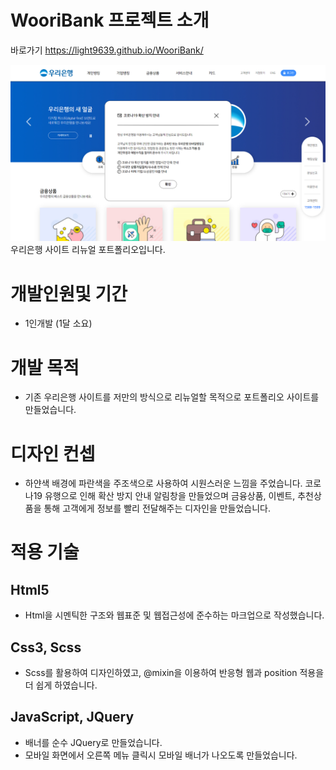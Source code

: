 # WooriBank 프로젝트 소개
바로가기 https://light9639.github.io/WooriBank/

![화면 캡처 2022-08-22](https://raw.githubusercontent.com/light9639/WooriBank/main/img/light9639.github.io_WooriBank_.png)
우리은행 사이트 리뉴얼 포트폴리오입니다.

# 개발인원및 기간
- 1인개발 (1달 소요)
# 개발 목적
- 기존 우리은행 사이트를 저만의 방식으로 리뉴얼할 목적으로 포트폴리오 사이트를 만들었습니다.
# 디자인 컨셉
- 하얀색 배경에 파란색을 주조색으로 사용하여 시원스러운 느낌을 주었습니다. 코로나19 유행으로 인해 확산 방지 안내 알림창을 만들었으며 금융상품, 이벤트, 추천상품을 통해 고객에게 정보를 빨리 전달해주는 디자인을 만들었습니다.
# 적용 기술
## Html5
- Html을 시멘틱한 구조와 웹표준 및 웹접근성에 준수하는 마크업으로 작성했습니다.

## Css3, Scss
- Scss를 활용하여 디자인하였고, @mixin을 이용하여 반응형 웹과 position 적용을 더 쉽게 하였습니다.

## JavaScript, JQuery
- 배너를 순수 JQuery로 만들었습니다.
- 모바일 화면에서 오른쪽 메뉴 클릭시 모바일 배너가 나오도록 만들었습니다.